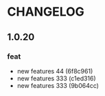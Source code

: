 # CHANGELOG

## 1.0.20

### feat

- new features 44 (6f8c961)
- new features 333 (c1ed316)
- new features 333 (9b064cc)

